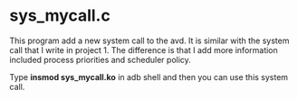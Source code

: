 # sys_mycall.c

This program add a new system call to the avd. It is similar with the system call 
that I write in project 1. The difference is that I add more information included 
process priorities and scheduler policy.

Type **insmod sys_mycall.ko** in adb shell and then you can use this system call.